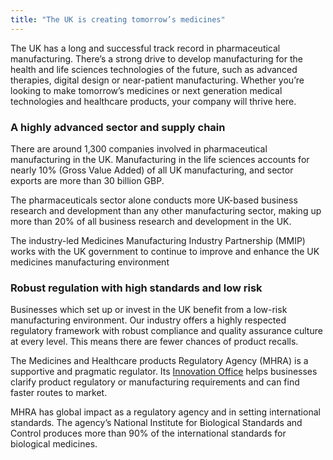 ```yaml
---
title: "The UK is creating tomorrow’s medicines"
---
```

The UK has a long and successful track record in pharmaceutical manufacturing. There’s a strong drive to develop manufacturing for the health and life sciences technologies of the future, such as advanced therapies, digital design or near-patient manufacturing. Whether you’re looking to make tomorrow’s medicines or next generation medical technologies and healthcare products, your company will thrive here.

### A highly advanced sector and supply chain

There are around 1,300 companies involved in pharmaceutical manufacturing in the UK. Manufacturing in the life sciences accounts for nearly 10% (Gross Value Added) of all UK manufacturing, and sector exports are more than 30 billion GBP.

The pharmaceuticals sector alone conducts more UK-based business research and development than any other manufacturing sector, making up more than 20% of all business research and development in the UK. 

The industry-led Medicines Manufacturing Industry Partnership (MMIP) works with the UK government to continue to improve and enhance the UK medicines manufacturing environment

### Robust regulation with high standards and low risk

Businesses which set up or invest in the UK benefit from a low-risk manufacturing environment. Our industry offers a highly respected regulatory framework with robust compliance and quality assurance culture at every level. This means there are fewer chances of product recalls.

The Medicines and Healthcare products Regulatory Agency (MHRA) is a supportive and pragmatic regulator. Its [Innovation Office](https://www.gov.uk/government/groups/mhra-innovation-office) helps businesses clarify product regulatory or manufacturing requirements and can find faster routes to market.

MHRA has global impact as a regulatory agency and in setting international standards. The agency’s National Institute for Biological Standards and Control produces more than 90% of the international standards for biological medicines.
